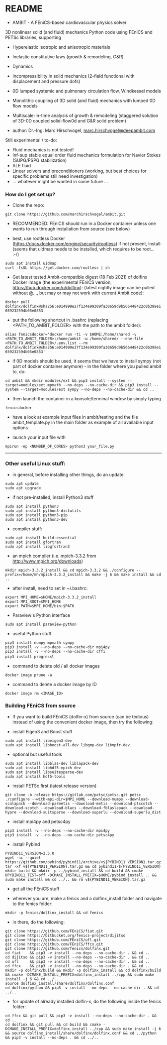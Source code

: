 # README #

* AMBIT - A FEniCS-based cardiovascular physics solver

3D nonlinear solid (and fluid) mechanics Python code using FEniCS and PETSc libraries, supporting

- Hyperelastic isotropic and anisotropic materials
- Inelastic constitutive laws (growth & remodeling, G&R)
- Dynamics
- Incompressibility in solid mechanics (2-field functional with displacement and pressure dofs)
- 0D lumped systemic and pulmonary circulation flow, Windkessel models
- Monolithic coupling of 3D solid (and fluid) mechanics with lumped 0D flow models
- Multiscale-in-time analysis of growth & remodeling (staggered solution of 3D-0D coupled solid-flow0d and G&R solid problem)

- author: Dr.-Ing. Marc Hirschvogel, marc.hirschvogel@deepambit.com

Still experimental / to-do:

- Fluid mechanics is not tested!
- Inf-sup stable equal order fluid mechanics formulation for Navier Stokes (SUPG/PSPG stabilization)
- ALE fluid
- Linear solvers and preconditioners (working, but best choices for specific problems still need investigation)
- ... whatever might be wanted in some future ...


### How do I get set up? ###

* Clone the repo:

``git clone https://github.com/marchirschvogel/ambit.git``

* RECOMMENDED: FEniCS should run in a Docker container unless one wants to run through installation from source (see below)

* best, use rootless Docker (https://docs.docker.com/engine/security/rootless)
if not present, install: (seems that uidmap needs to be installed, which requires to be root... :-/)

``sudo apt install uidmap``\
``curl -fsSL https://get.docker.com/rootless | sh``

* Get latest tested Ambit-compatible digest (18 Feb 2021) of dolfinx Docker image (the experimental FEniCS version, https://hub.docker.com/u/dolfinx):
(latest nightly image can be pulled without @..., but may or may not work with current Ambit code):

``docker pull dolfinx/dolfinx@sha256:e014999e27f134e99309fa30659d9b566448422c0b398e1659232594b05e0853``

* put the following shortcut in .bashrc (replacing <PATH_TO_AMBIT_FOLDER> with the path to the ambit folder):

``alias fenicsdocker='docker run -ti -v $HOME:/home/shared -v <PATH_TO_AMBIT_FOLDER>:/home/ambit -w /home/shared/ --env-file <PATH_TO_AMBIT_FOLDER>/.env.list --rm dolfinx/dolfinx@sha256:e014999e27f134e99309fa30659d9b566448422c0b398e1659232594b05e0853'``

* if 0D models should be used, it seems that we have to install sympy (not part of docker container anymore) - in the folder where you pulled ambit to, do:

``cd ambit && mkdir modules/ext && pip3 install --system --target=modules/ext mpmath --no-deps --no-cache-dir && pip3 install --system --target=modules/ext sympy --no-deps --no-cache-dir && cd ..``

* then launch the container in a konsole/terminal window by simply typing

``fenicsdocker``

* have a look at example input files in ambit/testing and the file ambit_template.py in the main folder as example of all available input options

* launch your input file with

``mpirun -np <NUMBER_OF_CORES> python3 your_file.py``


*************************************************


### Other useful Linux stuff:

* in general, before installing other things, do an update:

``sudo apt update``\
``sudo apt upgrade``

* if not pre-installed, install Python3 stuff

``sudo apt install python3``\
``sudo apt install python3-distutils``\
``sudo apt install python3-pip``\
``sudo apt install python3-dev``

* compiler stuff:

``sudo apt install build-essential``\
``sudo apt install gfortran``\
``sudo apt install libgfortran3``

* an mpich compiler (i.e. mpich-3.3.2 from http://www.mpich.org/downloads)

``mkdir mpich-3.3.2_install && cd mpich-3.3.2 && ./configure --prefix=/home/mh/mpich-3.3.2_install && make -j 6 && make install && cd ..``

* after install, need to set in ~/.bashrc:

``export MPI_HOME=$HOME/mpich-3.3.2_install``\
``export MPI_ROOT=$MPI_HOME``\
``export PATH=$MPI_HOME/bin:$PATH``

* Paraview's Python interface

``sudo apt install paraview-python``

* useful Python stuff

``pip3 install numpy mpmath sympy``\
``pip3 install -v --no-deps --no-cache-dir mpi4py``\
``pip3 install -v --no-deps --no-cache-dir cffi``\
``pip3 install progress``\

* command to delete old / all docker images

``docker image prune -a``

* command to delete a docker image by ID

``docker image rm <IMAGE_ID>``

### Building FEniCS from source

* If you want to build FEniCS (dolfin-x) from source (can be tedious) instead of using the convenient docker image, then try the following:

* install Eigen3 and Boost stuff

``sudo apt install libeigen3-dev``\
``sudo apt install libboost-all-dev libgmp-dev libmpfr-dev``

* optional but useful tools

``sudo apt install libblas-dev liblapack-dev``\
``sudo apt install libhdf5-mpich-dev``\
``sudo apt install libsuitesparse-dev``\
``sudo apt install hdf5-tools``

* install PETSc first (latest release version)

``git clone -b release https://gitlab.com/petsc/petsc.git petsc``\
``./configure --with-mpi-dir=$MPI_HOME --download-mumps --download-scalapack --download-parmetis --download-metis --download-ptscotch --download-scotch --download-blacs --download-fblaslapack --download-hypre --download-suitsparse --download-superlu --download-superlu_dist``

* install mpi4py and petsc4py

``pip3 install -v --no-deps --no-cache-dir mpi4py``\
``pip3 install -v --no-deps --no-cache-dir petsc4py``

* install Pybind

``PYBIND11_VERSION=2.5.0``\
``wget -nc --quiet https://github.com/pybind/pybind11/archive/v${PYBIND11_VERSION}.tar.gz``\
``tar -xf v${PYBIND11_VERSION}.tar.gz && cd pybind11-${PYBIND11_VERSION}``\
``mkdir build && mkdir -p ../pybind_install && cd build && cmake -DPYBIND11_TEST=off -DCMAKE_INSTALL_PREFIX=$HOME/pybind_install .. && sudo make install && cd ../.. && rm v${PYBIND11_VERSION}.tar.gz``

* get all the FEniCS stuff

* wherever you are, make a fenics and a dolfinx_install folder and navigate to the fenics folder:

``mkdir -p fenics/dolfinx_install && cd fenics``

* in there, do the following:

``git clone https://github.com/FEniCS/fiat.git``\
``git clone https://bitbucket.org/fenics-project/dijitso``\
``git clone https://github.com/FEniCS/ufl.git``\
``git clone https://github.com/FEniCS/ffcx.git``\
``git clone https://github.com/fenics/dolfinx.git``\
``cd fiat    && pip3 -v install --no-deps --no-cache-dir . && cd ..``\
``cd dijitso && pip3 -v install --no-deps --no-cache-dir . && cd ..``\
``cd ufl     && pip3 -v install --no-deps --no-cache-dir . && cd ..``\
``cd ffcx    && pip3 -v install --no-deps --no-cache-dir . && cd ..``\
``mkdir -p dolfinx/build && mkdir -p dolfinx_install && cd dolfinx/build && cmake -DCMAKE_INSTALL_PREFIX=dolfinx_install ../cpp && sudo make install -j 6 && cd ../..``\
``source dolfinx_install/share/dolfinx/dolfinx.conf``\
``cd dolfinx/python && pip3 -v install --no-deps --no-cache-dir . && cd ../..``

* for update of already installed dolfin-x, do the following inside the fenics folder:

``cd ffcx && git pull && pip3 -v install --no-deps --no-cache-dir . && cd ..``\
``cd dolfinx && git pull && cd build && cmake -DCMAKE_INSTALL_PREFIX=dolfinx_install ../cpp && sudo make install -j 6 && source dolfinx_install/share/dolfinx/dolfinx.conf && cd ../python && pip3 -v install --no-deps . && cd ../..``
